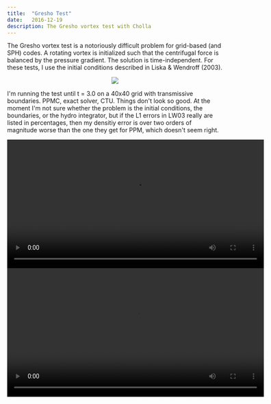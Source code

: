 ```yaml
---
title:  "Gresho Test"
date:   2016-12-19
description: The Gresho vortex test with Cholla
---
```


The Gresho vortex test is a notoriously difficult problem for grid-based (and SPH) 
codes. A rotating vortex is initialized such that the centrifugal force is balanced 
by the pressure gradient. The solution is time-independent. For these tests, I use
the initial conditions described in Liska & Wendroff (2003).

<div style="text-align: center">
<img src="{{ site.url }}assets/images/gresho_init.png">
</div>

I'm running the test until t = 3.0 on a 40x40 grid with transmissive boundaries. PPMC,
exact solver, CTU. Things don't look so good. At the moment I'm not sure whether the 
problem is the initial conditions, the boundaries, or the hydro integrator, but if the
L1 errors in LW03 really are listed in percentages, then my densitiy error is
over two orders of magnitude worse than the one they get for PPM, which doesn't seem
right.

<div style="text-align: center">
<video src="{{ site.url }}assets/movies/gresho_line.mov" width="600" height="300" controls preload></video>
<video src="{{ site.url }}assets/movies/gresho_image.mov" width="600" height="300" controls preload></video>
</div>
